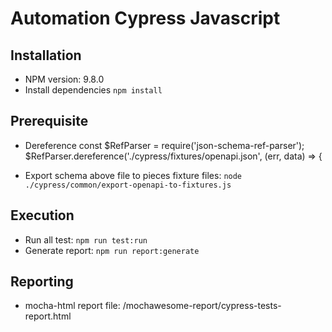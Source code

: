 # Automation Cypress Javascript

## Installation
* NPM version: 9.8.0
* Install dependencies
```npm install```
## Prerequisite
 - Dereference
const $RefParser = require('json-schema-ref-parser');
$RefParser.dereference('./cypress/fixtures/openapi.json', (err, data) => {


  - Export schema above file to pieces fixture files: ```node ./cypress/common/export-openapi-to-fixtures.js```

## Execution 
  - Run all test: ```npm run test:run```
  - Generate report: ```npm run report:generate```

## Reporting
* mocha-html report file: /mochawesome-report/cypress-tests-report.html
